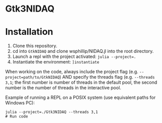 # Gtk3NIDAQ

# Installation

1. Clone this repository.
2. cd into `GtkNIDAQ` and clone wsphillip/NIDAQ.jl into the root directory.
3. Launch a repl with the project activated: `julia --project=.`
4. Instantiate the environment: `]instantiate`

When working on the code, always include the project flag (e.g.
`--project=path/to/GtkNIDAQ`) AND specify the threads flag (e.g. `--threads 3,1`; the first
number is number of threads in the default pool, the second number is the number of threads
in the interactive pool.

Example of running a REPL on a POSIX system (use equivalent paths for Windows PC):

```
julia --project=./Gtk3NIDAQ --threads 3,1
# Run code
```
